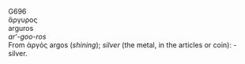 <body>
  <p>G696<br>  ἄργυρος  <br> arguros  <br><i>ar‘-goo-ros </i><br>From   ἀργός    argos   (<i>shining</i>); <i>silver</i> (the metal, in the articles or coin): - silver.<br></p>
 </body>